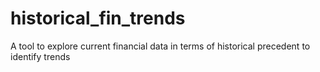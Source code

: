 # historical_fin_trends
A tool to explore current financial data in terms of historical precedent to identify trends
